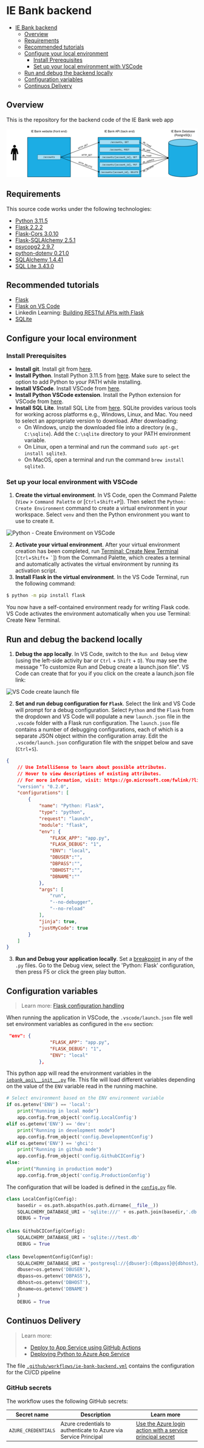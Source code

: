 # IE Bank backend

- [IE Bank backend](#ie-bank-backend)
  - [Overview](#overview)
  - [Requirements](#requirements)
  - [Recommended tutorials](#recommended-tutorials)
  - [Configure your local environment](#configure-your-local-environment)
    - [Install Prerequisites](#install-prerequisites)
    - [Set up your local environment with VSCode](#set-up-your-local-environment-with-vscode)
  - [Run and debug the backend locally](#run-and-debug-the-backend-locally)
  - [Configuration variables](#configuration-variables)
  - [Continuos Delivery](#continuos-delivery)


## Overview

This is the repository for the backend code of the IE Bank web app

![IE Bank app logical view](images/ie-bank-app.png)

## Requirements

This source code works under the following technologies:
- [Python 3.11.5](https://www.python.org/downloads/release/python-3115/)
- [Flask 2.2.2](https://pypi.org/project/Flask/2.2.2/)
- [Flask-Cors 3.0.10](https://pypi.org/project/Flask-Cors/3.0.10/)
- [Flask-SQLAlchemy 2.5.1](https://pypi.org/project/Flask-SQLAlchemy/2.5.1/)
- [psycopg2 2.9.7](https://pypi.org/project/psycopg2/)
- [python-dotenv 0.21.0](https://pypi.org/project/python-dotenv/0.21.0/)
- [SQLAlchemy 1.4.41](https://pypi.org/project/SQLAlchemy/1.4.41/)
- [SQL Lite 3.43.0](https://www.sqlite.org/download.html)

## Recommended tutorials
- [Flask](https://flask.palletsprojects.com/en/2.3.x/tutorial/)
- [Flask on VS Code](https://code.visualstudio.com/docs/python/tutorial-flask)
- Linkedin Learning: [Building RESTful APIs with Flask](https://www.linkedin.com/learning/building-restful-apis-with-flask/)
- [SQLite](https://www.sqlitetutorial.net/)

## Configure your local environment

### Install Prerequisites

- **Install git**. Install git from [here](https://git-scm.com/downloads).
- **Install Python**. Install Python 3.11.5 from [here](https://www.python.org/downloads/release/python-3115/). Make sure to select the option to add Python to your PATH while installing.
- **Install VSCode**. Install VSCode from [here](https://code.visualstudio.com/download).
- **Install Python VSCode extension**. Install the Python extension for VSCode from [here](https://marketplace.visualstudio.com/items?itemName=ms-python.python).
- **Install SQL Lite**. Install SQL Lite from [here](https://www.sqlite.org/download.html). SQLite provides various tools for working across platforms e.g., Windows, Linux, and Mac. You need to select an appropriate version to download. After downloading:
  - On Windows, unzip the downloaded file into a directory (e.g., `C:\sqlite`). Add the `C:\sqlite` directory to your PATH environment variable.
  - On Linux, open a terminal and run the command `sudo apt-get install sqlite3`.
  - On MacOS, open a terminal and run the command `brew install sqlite3`.

### Set up your local environment with VSCode

1. **Create the virtual environment**. In VS Code, open the Command Palette (`View` > `Command Palette` or [`Ctrl`+`Shift`+`P`]). Then select the `Python: Create Environment` command to create a virtual environment in your workspace. Select `venv` and then the Python environment you want to use to create it.

![Python - Create Environment on VSCode](https://code.visualstudio.com/assets/docs/python/flask-tutorial/command-palette.png)

2. **Activate your virtual environment**. After your virtual environment creation has been completed, run [Terminal: Create New Terminal](https://code.visualstudio.com/docs/terminal/basics) \[`Ctrl`+`Shift`+ `` ` ``]) from the Command Palette, which creates a terminal and automatically activates the virtual environment by running its activation script.
3. **Install Flask in the virtual environment**. In the VS Code Terminal, run the following command:

```bash
$ python -m pip install flask
```

You now have a self-contained environment ready for writing Flask code. VS Code activates the environment automatically when you use Terminal: Create New Terminal.

## Run and debug the backend locally

1. **Debug the app locally**. In VS Code, switch to the `Run and Debug` view (using the left-side activity bar or `Ctrl` + `Shift` + `D`). You may see the message "To customize Run and Debug create a launch.json file". VS Code can create that for you if you click on the create a launch.json file link:

![VS Code create launch file](https://code.visualstudio.com/assets/docs/python/shared/debug-panel-initial-view.png)

2. **Set and run debug configuration for `Flask`**. Select the link and VS Code will prompt for a debug configuration. Select `Python` and the `Flask` from the dropdown and VS Code will populate a new `launch.json` file in the `.vscode` folder with a Flask run configuration. The `launch.json` file contains a number of debugging configurations, each of which is a separate JSON object within the configuration array. Edit the `.vscode/launch.json` configuration file with the snippet below and save (`Ctrl`+`S`).

```json
{
    // Use IntelliSense to learn about possible attributes.
    // Hover to view descriptions of existing attributes.
    // For more information, visit: https://go.microsoft.com/fwlink/?linkid=830387
    "version": "0.2.0",
    "configurations": [
        {
            "name": "Python: Flask",
            "type": "python",
            "request": "launch",
            "module": "flask",
            "env": {
                "FLASK_APP": "app.py",
                "FLASK_DEBUG": "1",
                "ENV": "local",
                "DBUSER":"",
                "DBPASS":"",
                "DBHOST":"",
                "DBNAME":""
            },
            "args": [
                "run",
                "--no-debugger",
                "--no-reload"
            ],
            "jinja": true,
            "justMyCode": true
        }
    ]
}
```
3. **Run and Debug your application locally**. Set a [breakpoint](https://code.visualstudio.com/docs/editor/debugging#_breakpoints) in any of the `.py` files. Go to the Debug view, select the 'Python: Flask' configuration, then press F5 or click the green play button.

## Configuration variables

> Learn more: [Flask configuration handling](https://flask.palletsprojects.com/en/2.3.x/config/)

When running the application in VSCode, the `.vscode/launch.json` file well set environment variables as configured in the `env` section:

```json
 "env": {
                "FLASK_APP": "app.py",
                "FLASK_DEBUG": "1",
                "ENV": "local"
            },
```

This python app will read the environment variables in the [`iebank_api\__init__.py`](iebank_api\__init__.py) file. This file will load different variables depending on the value of the `ENV` variable read in the running machine.

```python
# Select environment based on the ENV environment variable
if os.getenv('ENV') == 'local':
    print("Running in local mode")
    app.config.from_object('config.LocalConfig')
elif os.getenv('ENV') == 'dev':
    print("Running in development mode")
    app.config.from_object('config.DevelopmentConfig')
elif os.getenv('ENV') == 'ghci':
    print("Running in github mode")
    app.config.from_object('config.GithubCIConfig')
else:
    print("Running in production mode")
    app.config.from_object('config.ProductionConfig')
```

The configuration that will be loaded is defined in the [`config.py`](config.py) file.

```python
class LocalConfig(Config):
    basedir = os.path.abspath(os.path.dirname(__file__))
    SQLALCHEMY_DATABASE_URI = 'sqlite:///' + os.path.join(basedir,'.db', 'local.db')
    DEBUG = True

class GithubCIConfig(Config):
    SQLALCHEMY_DATABASE_URI = 'sqlite:///test.db'
    DEBUG = True

class DevelopmentConfig(Config):
    SQLALCHEMY_DATABASE_URI = 'postgresql://{dbuser}:{dbpass}@{dbhost}/{dbname}'.format(
    dbuser=os.getenv('DBUSER'),
    dbpass=os.getenv('DBPASS'),
    dbhost=os.getenv('DBHOST'),
    dbname=os.getenv('DBNAME')
    )
    DEBUG = True
```

## Continuos Delivery

> Learn more:
> - [Deploy to App Service using GitHub Actions](https://learn.microsoft.com/en-us/azure/app-service/deploy-github-actions?tabs=userlevel#python-1)
> - [Deploying Python to Azure App Service](https://docs.github.com/en/actions/deployment/deploying-to-your-cloud-provider/deploying-to-azure/deploying-python-to-azure-app-service)

The file [`.github/workflows/ie-bank-backend.yml`](.github\workflows\ie-bank-backend.yml) contains the configuration for the CI/CD pipeline


### GitHub secrets

The workflow uses the following GitHub secrets:

Secret name | Description | Learn more
--- | --- | ---
`AZURE_CREDENTIALS` | Azure credentials to authenticate to Azure via Service Principal | [Use the Azure login action with a service principal secret](https://learn.microsoft.com/en-us/azure/developer/github/connect-from-azure?tabs=azure-portal%2Clinux#use-the-azure-login-action-with-a-service-principal-secret)